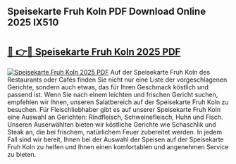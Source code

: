## Speisekarte Fruh Koln PDF Download Online 2025 IX510

# <h2><a href="http://gc8rf7.nevu.top/?p=Speisekarte+Fruh+Koln">🔗 👉🔴 Speisekarte Fruh Koln 2025 PDF</a></h2>

[![Speisekarte Fruh Koln 2025 PDF](https://i.imgur.com/dBaPXMq.png)](http://gc8rf7.nevu.top/?p=Speisekarte+Fruh+Koln)
Auf der Speisekarte Fruh Koln des Restaurants oder Cafés finden Sie nicht nur eine Liste der vorgeschlagenen Gerichte, sondern auch etwas, das für Ihren Geschmack köstlich und passend ist. Wenn Sie nach einem leichten und frischen Gericht suchen, empfehlen wir Ihnen, unseren Salatbereich auf der Speisekarte Fruh Koln zu besuchen. Für Fleischliebhaber gibt es auf unserer Speisekarte Fruh Koln eine Auswahl an Gerichten: Rindfleisch, Schweinefleisch, Huhn und Fisch. Unseren Auserwählten bieten wir köstliche Gerichte wie Schaschlik und Steak an, die bei frischem, natürlichem Feuer zubereitet werden. In jedem Fall sind wir bereit, Ihnen bei der Auswahl der Speisen auf der Speisekarte Fruh Koln zu helfen und Ihnen einen komfortablen und angenehmen Service zu bieten.
